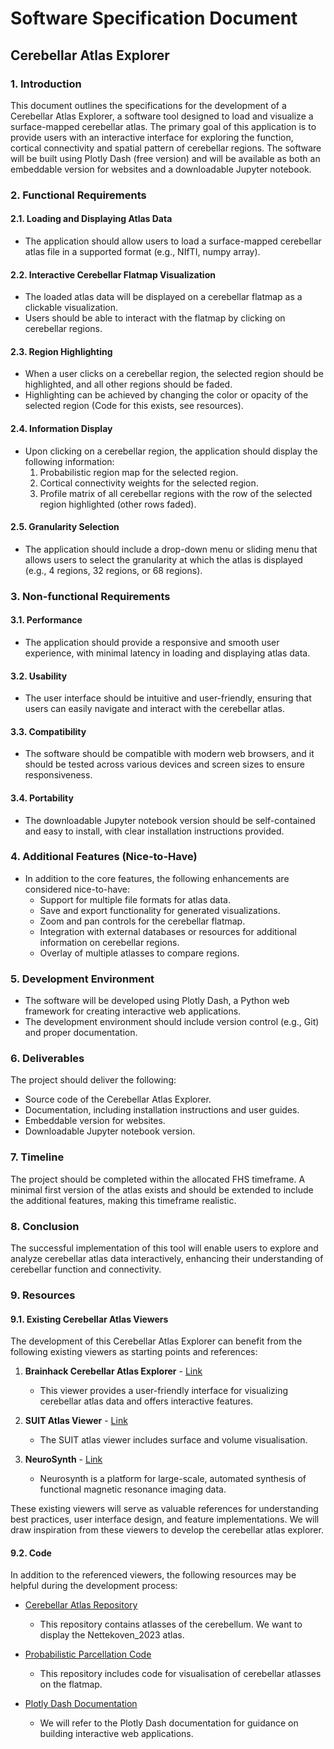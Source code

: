 # Software Specification Document
## Cerebellar Atlas Explorer

### 1. Introduction

This document outlines the specifications for the development of a Cerebellar Atlas Explorer, a software tool designed to load and visualize a surface-mapped cerebellar atlas. The primary goal of this application is to provide users with an interactive interface for exploring the function, cortical connectivity and spatial pattern of cerebellar regions. The software will be built using Plotly Dash (free version) and will be available as both an embeddable version for websites and a downloadable Jupyter notebook.

### 2. Functional Requirements

#### 2.1. Loading and Displaying Atlas Data

- The application should allow users to load a surface-mapped cerebellar atlas file in a supported format (e.g., NIfTI, numpy array).

#### 2.2. Interactive Cerebellar Flatmap Visualization

- The loaded atlas data will be displayed on a cerebellar flatmap as a clickable visualization.
- Users should be able to interact with the flatmap by clicking on cerebellar regions.

#### 2.3. Region Highlighting

- When a user clicks on a cerebellar region, the selected region should be highlighted, and all other regions should be faded.
- Highlighting can be achieved by changing the color or opacity of the selected region (Code for this exists, see resources).

#### 2.4. Information Display

- Upon clicking on a cerebellar region, the application should display the following information:
    1. Probabilistic region map for the selected region.
    2. Cortical connectivity weights for the selected region.
    3. Profile matrix of all cerebellar regions with the row of the selected region highlighted (other rows faded).

#### 2.5. Granularity Selection

- The application should include a drop-down menu or sliding menu that allows users to select the granularity at which the atlas is displayed (e.g., 4 regions, 32 regions, or 68 regions).

### 3. Non-functional Requirements

#### 3.1. Performance

- The application should provide a responsive and smooth user experience, with minimal latency in loading and displaying atlas data.

#### 3.2. Usability

- The user interface should be intuitive and user-friendly, ensuring that users can easily navigate and interact with the cerebellar atlas.

#### 3.3. Compatibility

- The software should be compatible with modern web browsers, and it should be tested across various devices and screen sizes to ensure responsiveness.

#### 3.4. Portability

- The downloadable Jupyter notebook version should be self-contained and easy to install, with clear installation instructions provided.

### 4. Additional Features (Nice-to-Have)

- In addition to the core features, the following enhancements are considered nice-to-have:
    - Support for multiple file formats for atlas data.
    - Save and export functionality for generated visualizations.
    - Zoom and pan controls for the cerebellar flatmap.
    - Integration with external databases or resources for additional information on cerebellar regions.
    - Overlay of multiple atlasses to compare regions.

### 5. Development Environment

- The software will be developed using Plotly Dash, a Python web framework for creating interactive web applications.
- The development environment should include version control (e.g., Git) and proper documentation.

### 6. Deliverables

The project should deliver the following:

- Source code of the Cerebellar Atlas Explorer.
- Documentation, including installation instructions and user guides.
- Embeddable version for websites.
- Downloadable Jupyter notebook version.

### 7. Timeline

The project should be completed within the allocated FHS timeframe. A minimal first version of the atlas exists and should be extended to include the additional features, making this timeframe realistic.

### 8. Conclusion

The successful implementation of this tool will enable users to explore and analyze cerebellar atlas data interactively, enhancing their understanding of cerebellar function and connectivity.

### 9. Resources

#### 9.1. Existing Cerebellar Atlas Viewers

The development of this Cerebellar Atlas Explorer can benefit from the following existing viewers as starting points and references:

1. **Brainhack Cerebellar Atlas Explorer** - [Link](https://github.com/carobellum/functional_atlas_explorer)
   - This viewer provides a user-friendly interface for visualizing cerebellar atlas data and offers interactive features.

2. **SUIT Atlas Viewer** - [Link](https://www.diedrichsenlab.org/imaging/AtlasViewer/index.htm)
   - The SUIT atlas viewer includes surface and volume visualisation.

3. **NeuroSynth** - [Link](https://neurosynth.org)
   - Neurosynth is a platform for large-scale, automated synthesis of functional magnetic resonance imaging data.

These existing viewers will serve as valuable references for understanding best practices, user interface design, and feature implementations. We will draw inspiration from these viewers to develop the cerebellar atlas explorer.

#### 9.2. Code

In addition to the referenced viewers, the following resources may be helpful during the development process:

- [Cerebellar Atlas Repository](https://github.com/DiedrichsenLab/cerebellar_atlases/tree/develop/Nettekoven_2023)
  - This repository contains atlasses of the cerebellum. We want to display the Nettekoven_2023 atlas.
  
- [Probabilistic Parcellation Code](https://github.com/DiedrichsenLab/ProbabilisticParcellation/tree/main)
  - This repository includes code for visualisation of cerebellar atlasses on the flatmap.

- [Plotly Dash Documentation](https://dash.plotly.com/interactive-graphing)
  - We will refer to the Plotly Dash documentation for guidance on building interactive web applications.



